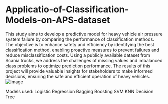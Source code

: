 # Applicatio-of-Classification-Models-on-APS-dataset

This study aims to develop a predictive model for heavy vehicle air pressure system failure by comparing the performance of classification methods. The objective is to enhance safety and efficiency by identifying the best classification method, enabling proactive measures to prevent failures and reduce misclassification costs. Using a publicly available dataset from Scania trucks, we address the challenges of missing values and imbalanced class problems to optimize prediction performance. The results of this project will provide valuable insights for stakeholders to make informed decisions, ensuring the safe and efficient operation of heavy vehicles.![image](https://user-images.githubusercontent.com/40336230/228336441-54ed87e1-ee3d-4b05-b109-7e6e64bcee9f.png)


Models used:
Logistic Regression
Bagging
Boosting
SVM
KNN
Decision Tree
